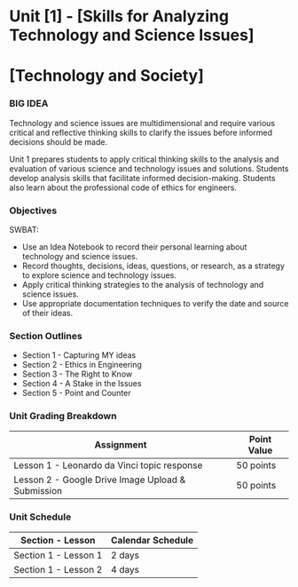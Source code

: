 # Unit [1] - [Skills for Analyzing Technology and Science Issues]

# [Technology and Society]

### BIG IDEA

Technology and science issues are multidimensional and require various critical and reflective thinking skills to clarify the issues before informed decisions should be made.

Unit 1 prepares students to apply critical thinking skills to the analysis and evaluation of various science and technology issues and solutions. Students develop analysis skills that facilitate informed decision-making. Students also learn about the professional code of ethics for engineers.

### Objectives

SWBAT:

- Use an Idea Notebook to record their personal learning about technology and science issues.
- Record thoughts, decisions, ideas, questions, or research, as a strategy to explore science and technology issues.
- Apply critical thinking strategies to the analysis of technology and science issues.
- Use appropriate documentation techniques to verify the date and source of their ideas.

### Section Outlines

- Section 1 - Capturing MY ideas
- Section 2 - Ethics in Engineering
- Section 3 - The Right to Know
- Section 4 - A Stake in the Issues
- Section 5 - Point and Counter

### Unit Grading Breakdown

| Assignment  | Point Value |
| ------------- | ------------- |
| Lesson 1 - Leonardo da Vinci topic response  | 50 points   |
| Lesson 2 - Google Drive Image Upload & Submission  | 50 points   |

### Unit Schedule

| Section - Lesson  | Calendar Schedule |
| ------------- | ------------- |
| Section 1 - Lesson 1  | 2 days   |
| Section 1 - Lesson 2  | 4 days   |
